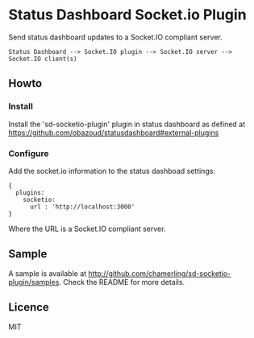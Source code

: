 # Status Dashboard Socket.io Plugin

Send status dashboard updates to a Socket.IO compliant server.

    Status Dashboard --> Socket.IO plugin --> Socket.IO server --> Socket.IO client(s)

## Howto

### Install

Install the 'sd-socketio-plugin' plugin in status dashboard as defined at https://github.com/obazoud/statusdashboard#external-plugins

### Configure

Add the socket.io information to the status dashboad settings:

    {
      plugins:
        socketio:
          url : 'http://localhost:3000'
    }

Where the URL is a Socket.IO compliant server.

## Sample

A sample is available at http://github.com/chamerling/sd-socketio-plugin/samples. Check the README for more details.

## Licence

MIT